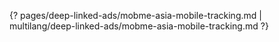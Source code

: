 {? pages/deep-linked-ads/mobme-asia-mobile-tracking.md | multilang/deep-linked-ads/mobme-asia-mobile-tracking.md ?}
